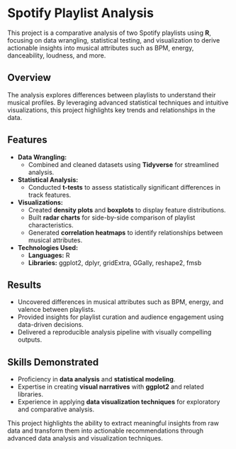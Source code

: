 # Spotify Playlist Analysis

This project is a comparative analysis of two Spotify playlists using **R**, focusing on data wrangling, statistical testing, and visualization to derive actionable insights into musical attributes such as BPM, energy, danceability, loudness, and more.

## Overview
The analysis explores differences between playlists to understand their musical profiles. By leveraging advanced statistical techniques and intuitive visualizations, this project highlights key trends and relationships in the data.

## Features
- **Data Wrangling:** 
  - Combined and cleaned datasets using **Tidyverse** for streamlined analysis.
- **Statistical Analysis:** 
  - Conducted **t-tests** to assess statistically significant differences in track features.
- **Visualizations:**
  - Created **density plots** and **boxplots** to display feature distributions.
  - Built **radar charts** for side-by-side comparison of playlist characteristics.
  - Generated **correlation heatmaps** to identify relationships between musical attributes.
- **Technologies Used:**
  - **Languages:** R
  - **Libraries:** ggplot2, dplyr, gridExtra, GGally, reshape2, fmsb

## Results
- Uncovered differences in musical attributes such as BPM, energy, and valence between playlists.
- Provided insights for playlist curation and audience engagement using data-driven decisions.
- Delivered a reproducible analysis pipeline with visually compelling outputs.

## Skills Demonstrated
- Proficiency in **data analysis** and **statistical modeling**.
- Expertise in creating **visual narratives** with **ggplot2** and related libraries.
- Experience in applying **data visualization techniques** for exploratory and comparative analysis.

This project highlights the ability to extract meaningful insights from raw data and transform them into actionable recommendations through advanced data analysis and visualization techniques.
